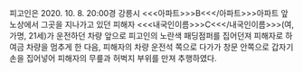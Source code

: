 피고인은 2020. 10. 8. 20:00경 강릉시 <<<아파트>>>B<<</아파트>>>아파트 앞 노상에서 그곳을 지나가고 있던 피해자 <<<내국인이름>>>C<<</내국인이름>>>(여, 가명, 21세)가 운전하던 차량 앞으로 피고인의 노란색 패딩점퍼를 집어던져 피해자로 하여금 차량을 멈추게 한 다음, 피해자의 차량 운전석 쪽으로 다가가 창문 안쪽으로 갑자기 손을 집어넣어 피해자의 무릎과 허벅지 부위를 만져 추행하였다.